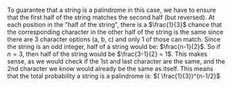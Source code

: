 To guarantee that a string is a palindrome in this case, we have to ensure that the first half of the string matches the second half (but reversed).
At each position in the "half of the string", there is a $\frac{1}{3}$ chance that the corresponding character in the other half of the string is the same since there are 3 character options (a, b, c) and only 1 of those can match.
Since the string is an odd integer, half of a string would be: $\frac{n-1}{2}$. So if $n = 3$, then half of the string would be $\frac{3-1}{2} = 1$. This makes sense, as we would check if the 1st and last character are the same, and the 2nd character we know would already be the same as itself.
This means that the total probability a string is a palindrome is: $( \frac{1}{3})^{n-1/2}$
